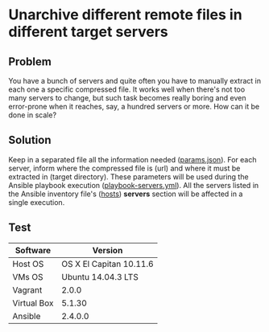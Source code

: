 # Unarchive different remote files in different target servers

## Problem

You have a bunch of servers and quite often you have to manually extract in each one a specific compressed file. It works well when there's not too many servers to change, but such task becomes really boring and even error-prone when it reaches, say, a hundred servers or more. How can it be done in scale?

## Solution

Keep in a separated file all the information needed ([params.json](https://github.com/esign-consulting/codeyourinfra/blob/master/unarchive_from_url_param/params.json)). For each server, inform where the compressed file is (url) and where it must be extracted in (target directory). These parameters will be used during the Ansible playbook execution ([playbook-servers.yml](https://github.com/esign-consulting/codeyourinfra/blob/master/unarchive_from_url_param/playbook-servers.yml)). All the servers listed in the Ansible inventory file's ([hosts](https://github.com/esign-consulting/codeyourinfra/blob/master/unarchive_from_url_param/hosts)) **servers** section will be affected in a single execution.

## Test

Software | Version
--- | -----
Host OS | OS X El Capitan 10.11.6
VMs OS | Ubuntu 14.04.3 LTS
Vagrant | 2.0.0
Virtual Box | 5.1.30
Ansible | 2.4.0.0
